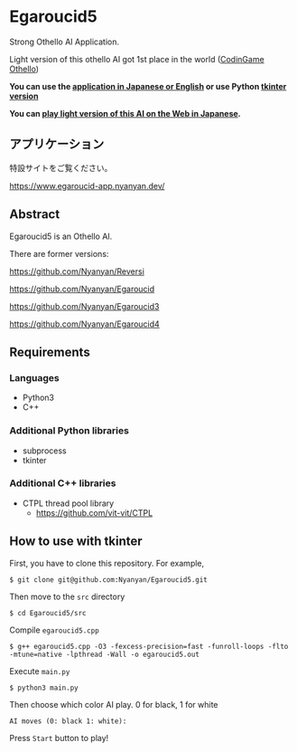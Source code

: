 # Egaroucid5
Strong Othello AI Application.

Light version of this othello AI got 1st place in the world ([CodinGame Othello](https://www.codingame.com/multiplayer/bot-programming/othello-1/leaderboard))

**You can use the [application in Japanese or English](#application_version) or use Python [tkinter version](#tkinter_version)**

**You can [play light version of this AI on the Web in Japanese](https://www.egaroucid.nyanyan.dev/).**



<a id="application_version"></a>

## アプリケーション

特設サイトをご覧ください。

https://www.egaroucid-app.nyanyan.dev/



<a id="tkinter_version"></a>

## Abstract

Egaroucid5 is an Othello AI.

There are former versions:

https://github.com/Nyanyan/Reversi

https://github.com/Nyanyan/Egaroucid

https://github.com/Nyanyan/Egaroucid3

https://github.com/Nyanyan/Egaroucid4



## Requirements

### Languages

* Python3
* C++

### Additional Python libraries

* subprocess
* tkinter

### Additional C++ libraries

* CTPL thread pool library
  * https://github.com/vit-vit/CTPL




## How to use with tkinter

First, you have to clone this repository. For example,

```
$ git clone git@github.com:Nyanyan/Egaroucid5.git
```

Then move to the ```src``` directory

```
$ cd Egaroucid5/src
```

Compile ```egaroucid5.cpp```

```
$ g++ egaroucid5.cpp -O3 -fexcess-precision=fast -funroll-loops -flto -mtune=native -lpthread -Wall -o egaroucid5.out
```

Execute ```main.py```

```
$ python3 main.py
```

Then choose which color AI play. 0 for black, 1 for white

```
AI moves (0: black 1: white): 
```

Press ```Start``` button to play!

